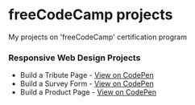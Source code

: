 # freeCodeCamp projects

My projects on 'freeCodeCamp' certification program

### Responsive Web Design Projects

* Build a Tribute Page - [View on CodePen](https://codepen.io/vali/full/yLYeZdg)
* Build a Survey Form - [View on CodePen](https://codepen.io/vali/full/eYpzggW)
* Build a Product Page - [View on CodePen](https://codepen.io/vali/full/ZEbqvGq)